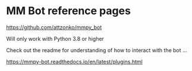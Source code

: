 # MM Bot reference pages
https://github.com/attzonko/mmpy_bot


Will only work with Python 3.8 or higher

Check out the readme for understanding of how to interact with the bot ...

https://mmpy-bot.readthedocs.io/en/latest/plugins.html
